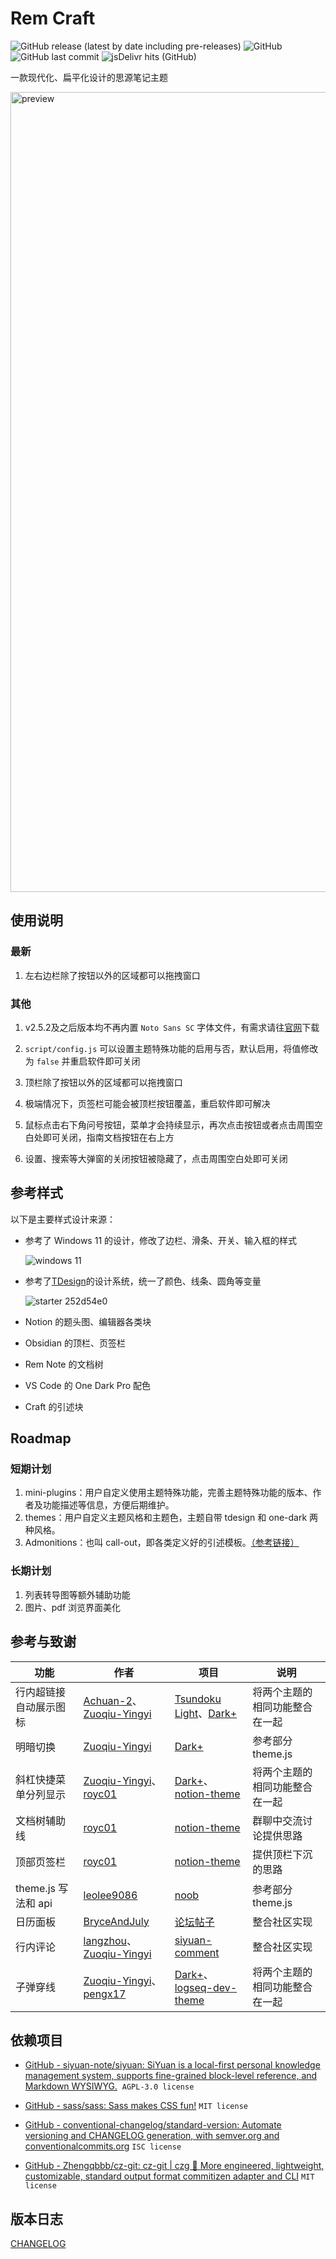 # Rem Craft

![GitHub release (latest by date including pre-releases)](https://img.shields.io/github/release/svchord/Rem-Craft?include_prereleases)
![GitHub](https://img.shields.io/github/license/svchord/Rem-Craft)
![GitHub last commit](https://img.shields.io/github/last-commit/svchord/Rem-Craft)
![jsDelivr hits (GitHub)](https://img.shields.io/jsdelivr/gh/hy/svchord/Rem-Craft?label=hits)

一款现代化、扁平化设计的思源笔记主题

<img width="1280" alt="preview" src="https://user-images.githubusercontent.com/61345763/203089325-75a4d1c7-9b59-43a1-b98d-9c1bb0dcd63e.png">

## 使用说明

### 最新

1. 左右边栏除了按钮以外的区域都可以拖拽窗口

### 其他

1. v2.5.2及之后版本均不再内置 `Noto Sans SC` 字体文件，有需求请往[官网](https://fonts.google.com/noto/specimen/Noto+Sans+SC)下载

2. `script/config.js` 可以设置主题特殊功能的启用与否，默认启用，将值修改为 `false` 并重启软件即可关闭

3. 顶栏除了按钮以外的区域都可以拖拽窗口

4. 极端情况下，页签栏可能会被顶栏按钮覆盖，重启软件即可解决

5. 鼠标点击右下角问号按钮，菜单才会持续显示，再次点击按钮或者点击周围空白处即可关闭，指南文档按钮在右上方

6. 设置、搜索等大弹窗的关闭按钮被隐藏了，点击周围空白处即可关闭

## 参考样式

以下是主要样式设计来源：

- 参考了 Windows 11 的设计，修改了边栏、滑条、开关、输入框的样式
  
  ![windows 11](https://docs.microsoft.com/en-us/windows/apps/design/signature-experiences/images/color_light_controls_940.png)

- 参考了[TDesign](https://tdesign.tencent.com/)的设计系统，统一了颜色、线条、圆角等变量
  
  ![starter 252d54e0](https://user-images.githubusercontent.com/61345763/176590115-93fa2d29-a975-4a89-904c-6ba94295d3ee.png)

- Notion 的题头图、编辑器各类块

- Obsidian 的顶栏、页签栏

- Rem Note 的文档树

- VS Code 的 One Dark Pro 配色

- Craft 的引述块

## Roadmap

### 短期计划

1. mini-plugins：用户自定义使用主题特殊功能，完善主题特殊功能的版本、作者及功能描述等信息，方便后期维护。
2. themes：用户自定义主题风格和主题色，主题自带 tdesign 和 one-dark 两种风格。
3. Admonitions：也叫 call-out，即各类定义好的引述模板。[（参考链接）](https://squidfunk.github.io/mkdocs-material/reference/admonitions/)

### 长期计划

1. 列表转导图等额外辅助功能
2. 图片、pdf 浏览界面美化

## 参考与致谢

| 功能               | 作者                                                                                         | 项目                                                                                                                                          | 说明              |
| ---------------- | ------------------------------------------------------------------------------------------ | ------------------------------------------------------------------------------------------------------------------------------------------- | --------------- |
| 行内超链接自动展示图标      | [Achuan-2](https://github.com/Achuan-2)、[Zuoqiu-Yingyi](https://github.com/Zuoqiu-Yingyi/) | [Tsundoku Light](https://github.com/Achuan-2/siyuan-themes-tsundoku-light)、[Dark+](https://github.com/Zuoqiu-Yingyi/siyuan-theme-dark-plus) | 将两个主题的相同功能整合在一起 |
| 明暗切换             | [Zuoqiu-Yingyi](https://github.com/Zuoqiu-Yingyi/)                                         | [Dark+](https://github.com/Zuoqiu-Yingyi/siyuan-theme-dark-plus)                                                                            | 参考部分 theme.js   |
| 斜杠快捷菜单分列显示       | [Zuoqiu-Yingyi](https://github.com/Zuoqiu-Yingyi/)、[royc01](https://github.com/royc01)     | [Dark+](https://github.com/Zuoqiu-Yingyi/siyuan-theme-dark-plus)、[notion-theme](https://github.com/royc01/notion-theme)                     | 将两个主题的相同功能整合在一起 |
| 文档树辅助线           | [royc01](https://github.com/royc01)                                                        | [notion-theme](https://github.com/royc01/notion-theme)                                                                                      | 群聊中交流讨论提供思路     |
| 顶部页签栏            | [royc01](https://github.com/royc01)                                                        | [notion-theme](https://github.com/royc01/notion-theme)                                                                                      | 提供顶栏下沉的思路       |
| theme.js 写法和 api | [leolee9086](https://github.com/leolee9086)                                                | [noob](https://github.com/leolee9086/noob)                                                                                                  | 参考部分 theme.js   |
| 日历面板             | [BryceAndJuly](https://ld246.com/member/BryceAndJuly)                                      | [论坛帖子](https://ld246.com/article/1662969146166)                                                                                             | 整合社区实现          |
| 行内评论             | [langzhou](https://github.com/langzhou)、[Zuoqiu-Yingyi](https://github.com/Zuoqiu-Yingyi/) | [siyuan-comment](https://github.com/langzhou/siyuan-note/tree/main/siyuan-comment)                                                          | 整合社区实现          |
| 子弹穿线             | [Zuoqiu-Yingyi](https://github.com/Zuoqiu-Yingyi/)、[pengx17](https://github.com/pengx17)   | [Dark+](https://github.com/Zuoqiu-Yingyi/siyuan-theme-dark-plus)、[logseq-dev-theme](https://github.com/pengx17/logseq-dev-theme)            | 将两个主题的相同功能整合在一起 |

## 依赖项目

- [GitHub - siyuan-note/siyuan: SiYuan is a local-first personal knowledge management system, supports fine-grained block-level reference, and Markdown WYSIWYG.](https://github.com/siyuan-note/siyuan)  `AGPL-3.0 license`

- [GitHub - sass/sass: Sass makes CSS fun!](https://github.com/sass/sass) `MIT license`

- [GitHub - conventional-changelog/standard-version: Automate versioning and CHANGELOG generation, with semver.org and conventionalcommits.org](https://github.com/conventional-changelog/standard-version) `ISC license`

- [GitHub - Zhengqbbb/cz-git: cz-git | czg 🔨 More engineered, lightweight, customizable, standard output format commitizen adapter and CLI](https://github.com/Zhengqbbb/cz-git) `MIT license`

## 版本日志

[CHANGELOG](CHANGELOG.md)
